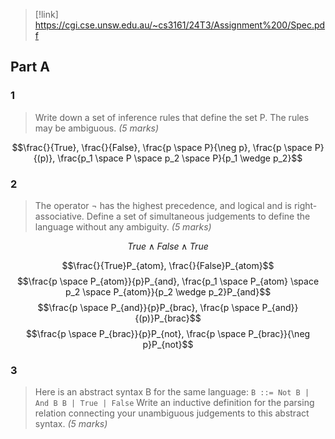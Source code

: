 > [!link] https://cgi.cse.unsw.edu.au/~cs3161/24T3/Assignment%200/Spec.pdf

## Part A
### 1
> Write down a set of inference rules that define the set P. The rules may be ambiguous. *(5 marks)*

$$\frac{}{True}, \frac{}{False}, \frac{p \space P}{\neg p}, \frac{p \space P}{(p)}, \frac{p_1 \space P \space p_2 \space P}{p_1 \wedge p_2}$$
### 2
> The operator ¬ has the highest precedence, and logical and is right-associative. Define a set of simultaneous judgements to define the language without any ambiguity. *(5 marks)*

$$True \wedge False \wedge True$$

$$\frac{}{True}P_{atom}, \frac{}{False}P_{atom}$$
$$\frac{p \space P_{atom}}{p}P_{and}, \frac{p_1 \space P_{atom} \space p_2 \space P_{atom}}{p_2 \wedge p_2}P_{and}$$
$$\frac{p \space P_{and}}{p}P_{brac}, \frac{p \space P_{and}}{(p)}P_{brac}$$
$$\frac{p \space P_{brac}}{p}P_{not}, \frac{p \space P_{brac}}{\neg p}P_{not}$$

### 3
> Here is an abstract syntax B for the same language: `B ::= Not B | And B B | True | False` Write an inductive definition for the parsing relation connecting your unambiguous judgements to this abstract syntax. *(5 marks)*
